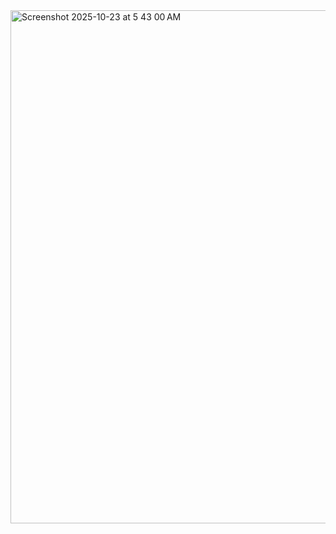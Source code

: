 <img width="1436" height="821" alt="Screenshot 2025-10-23 at 5 43 00 AM" src="https://github.com/user-attachments/assets/6aeaaccc-2b29-4a8a-a5b3-2bbd6951e494" />
